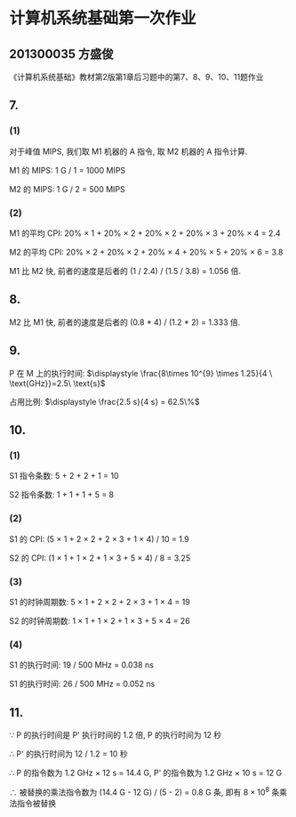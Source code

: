 # 计算机系统基础第一次作业

## 201300035 方盛俊

《计算机系统基础》教材第2版第1章后习题中的第7、8、9、10、11题作业

## 7.

### (1)

对于峰值 MIPS, 我们取 M1 机器的 A 指令, 取 M2 机器的 A 指令计算.

M1 的 MIPS: 1 G / 1 = 1000 MIPS

M2 的 MIPS: 1 G / 2 = 500 MIPS

### (2)

M1 的平均 CPI: 20% × 1 + 20% × 2 + 20% × 2 + 20% × 3 + 20% × 4 = 2.4

M2 的平均 CPI: 20% × 2 + 20% × 2 + 20% × 4 + 20% × 5 + 20% × 6 = 3.8

M1 比 M2 快, 前者的速度是后者的 (1 / 2.4) / (1.5 / 3.8) = 1.056 倍.


## 8.

M2 比 M1 快, 前者的速度是后者的 (0.8 * 4) / (1.2 * 2) = 1.333 倍.


## 9.

P 在 M 上的执行时间: $\displaystyle \frac{8\times 10^{9} \times 1.25}{4 \ \text{GHz}}=2.5\ \text{s}$

占用比例: $\displaystyle \frac{2.5 s}{4 s} = 62.5\%$


## 10.

### (1)

S1 指令条数: 5 + 2 + 2 + 1 = 10

S2 指令条数: 1 + 1 + 1 + 5 = 8

### (2)

S1 的 CPI: (5 × 1 + 2 × 2 + 2 × 3 + 1 × 4) / 10 = 1.9

S2 的 CPI: (1 × 1 + 1 × 2 + 1 × 3 + 5 × 4) / 8 = 3.25

### (3)

S1 的时钟周期数: 5 × 1 + 2 × 2 + 2 × 3 + 1 × 4 = 19

S2 的时钟周期数: 1 × 1 + 1 × 2 + 1 × 3 + 5 × 4 = 26

### (4)

S1 的执行时间: 19 / 500 MHz = 0.038 ns

S1 的执行时间: 26 / 500 MHz = 0.052 ns


## 11.

$\because$ P 的执行时间是 P' 执行时间的 1.2 倍, P 的执行时间为 12 秒

$\therefore$ P' 的执行时间为 12 / 1.2 = 10 秒

$\therefore$ P 的指令数为 1.2 GHz × 12 s = 14.4 G, P' 的指令数为 1.2 GHz × 10 s = 12 G

$\therefore$ 被替换的乘法指令数为 (14.4 G - 12 G) / (5 - 2) = 0.8 G 条, 即有 $8 \times 10^{8}$ 条乘法指令被替换



